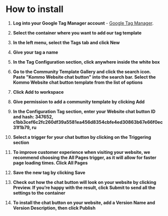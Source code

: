 # How to install

1. **Log into your Google Tag Manager account** - [Google Tag Manager](https://tagmanager.google.com).

2. **Select the container where you want to add our tag template**

3. **In the left menu, select the Tags tab and click New**

4. **Give your tag a name**

5. **In the Tag Configuration section, click anywhere inside the white box**

6. **Go to the Community Template Gallery and click the search icon. Paste "Kommo      Website chat button" into the search bar. Select the Kommo Website chat button template  from the list of options**

7. **Click Add to workspace**

8. **Give permission to add a community template by clicking Add**

9. **In the Configuration Tag section, enter your Website chat button ID and hash: 347652, c1bb3cef6c2fc260df39a5581ea456d8354cbfe4ed30863b67e66f0ec31f1b79, ru**

10. **Select a trigger for your chat button by clicking on the Triggering section**

11. **To improve customer experience when visiting your website, we recommend choosing the All Pages trigger, as it will allow for faster page loading times. Click All Pages**

12. **Save the new tag by clicking Save**

13. **Check out how the chat button will look on your website by clicking Preview. If you’re happy with the result, click Submit to send all the settings to the container**

14. **To install the chat button on your website, add a Version Name and Version Description, then click Publish**
